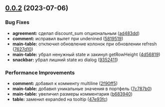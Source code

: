 

## [0.0.2](https://git.usb.ru/apps-for-agreement/client/compare/v0.0.1...v0.0.2) (2023-07-06)


### Bug Fixes

* **agreement:** сделал discount_sum опциональным ([ad483dd](https://git.usb.ru/apps-for-agreement/client/commit/ad483dde0b04315f0451cdf5c2ab68d8c26c0094))
* **comment:** исправил вылет при undenined ([5819519](https://git.usb.ru/apps-for-agreement/client/commit/581951972940da5e21d376faa87763adf8ddd221))
* **main-table:** отключил обновление колонок при обновлении refresh ([7627d10](https://git.usb.ru/apps-for-agreement/client/commit/7627d10a707d2d39689e2f9d0d088d6f0da42114))
* **main-table:** убрал ненужный state и закинул getRowHeight ([4d56819](https://git.usb.ru/apps-for-agreement/client/commit/4d56819f4183afd4cec36515339ae68b1a48cd1f))
* **snackbar:** убрал лишний state из dialog ([9352411](https://git.usb.ru/apps-for-agreement/client/commit/935241192c2d2c6238faf1b66a7d45ee8a7d322b))


### Performance Improvements

* **comment:** добавил к комменту multiline ([2f90ff5](https://git.usb.ru/apps-for-agreement/client/commit/2f90ff518ceb2063aa3f5064380ae1c653def15f))
* **main-table:** добавил уникальные значения в портфель ([7c787b0](https://git.usb.ru/apps-for-agreement/client/commit/7c787b08d344195d3d42abf59b3cbe5324547903))
* **main-table:** увеличил размеры комментария ([b683940](https://git.usb.ru/apps-for-agreement/client/commit/b683940b216786c473899fc590abb9539e6f07e2))
* **table:** заменил expanded на tooltip ([47e93fc](https://git.usb.ru/apps-for-agreement/client/commit/47e93fc783de9ac26ac53cba3db950d10acd4fff))